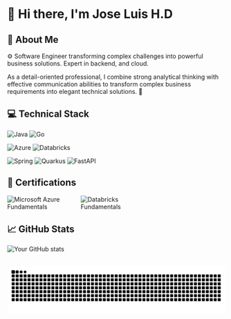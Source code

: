 # 👋 Hi there, I'm Jose Luis H.D

## 🚀 About Me

⚙️ Software Engineer transforming complex challenges into powerful business solutions. Expert in backend, and cloud.

As a detail-oriented professional, I combine strong analytical thinking with effective communication abilities to transform complex business requirements into elegant technical solutions. 🎯

## 💻 Technical Stack

![Java](https://img.shields.io/badge/Java-ED8B00?style=for-the-badge&logo=openjdk&logoColor=white)
![Go](https://img.shields.io/badge/Go-00ADD8?style=for-the-badge&logo=go&logoColor=white)


![Azure](https://img.shields.io/badge/azure-0089D6?style=for-the-badge&logo=azure&logoColor=white)
![Databricks](https://img.shields.io/badge/Databricks-FF3621?style=for-the-badge&logo=Databricks&logoColor=white)

![Spring](https://img.shields.io/badge/Spring-6DB33F?style=for-the-badge&logo=spring&logoColor=white)
![Quarkus](https://img.shields.io/badge/Quarkus-000000?style=for-the-badge&logo=quarkus)
![FastAPI](https://img.shields.io/badge/fastapi-109989?style=for-the-badge&logo=FASTAPI&logoColor=white)


## 📜 Certifications
<div style="display: flex; gap: 20px; align-items: center;">
  <img src="https://learn.microsoft.com/media/learn/certification/badges/microsoft-certified-fundamentals-badge.svg" alt="Microsoft Azure Fundamentals" width="150"/>
  <img src="https://templates.images.credential.net/1706553228549411657404043064415.png" alt="Databricks Fundamentals" width="100"/>
</div>


## 📈 GitHub Stats
![Your GitHub stats](https://github-readme-stats.vercel.app/api?username=JoseLuisHD&show_icons=true&theme=dracula)


<br clear="both">

<img src="https://raw.githubusercontent.com/JoseLuisHD/JoseLuisHD/output/snake.svg" alt="Snake animation" />